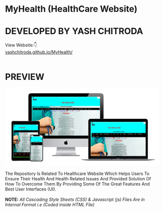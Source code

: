 # MyHealth (HealthCare Website)
# DEVELOPED BY YASH CHITRODA
View Website:👇 
<br>
<a href="https://yashchitroda.github.io/MyHealth/">yashchitroda.github.io/MyHealth/</a><br><br>
# PREVIEW
<img src="https://github.com/yashchitroda/MyHealth/blob/main/myhealth preview.jpg">

The Repository Is Related To Healthcare Website Which Helps Users To Ensure Their Health And Health Related Issues And Provided Solution Of How To Overcome Them By Providing Some Of The Great Features And Best User Interfaces (UI).<br><br>
<strong>NOTE:</strong> <em>All Cascading Style Sheets (CSS) & Javascript (js) Files Are in Internal Format i.e (Coded inside HTML File)</em>
